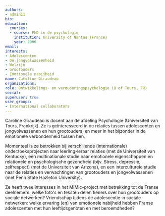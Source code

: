 ```yaml
---
authors:
- admin11
bio: 
education:
  courses:
  - course: PhD in de psychologie
    institution: University of Nantes (France)
    year: 2000
email:
interests:
- Adolescenten
- De jongvolwassenheid
- Welzijn
- Grootouders
- Emotionele nabijheid
name: Caroline Giraudeau
organizations:
role: Ontwikkelings- en verouderingspsychologie (U of Tours, FR)
social:
superuser: true
user_groups:
- International collaborators
---
```


Caroline Giraudeau is docent aan de afdeling Psychologie (Universiteit van Tours, Frankrijk). Ze is geïnteresseerd in de relaties tussen adolescenten en jongvolwassenen en hun grootouders, en meer in het bijzonder in de emotionele verbondenheid tussen hen.

Momenteel is ze betrokken bij verschillende (internationale) onderzoeksprojecten naar leerling-leraar relaties (met de Universiteit van Kentucky), een multinationale studie naar emotionele eigenschappen en relationele en psychologische gezondheid (bijv. Stress, depressie, zelfrespect) (met de Universiteit van Arizona), en een interculturele studie naar de relaties en verwachtingen van grootouders en jongvolwassenen (met Penn State Hazleton University).

Ze heeft twee interesses in het MIMIc-project met betrekking tot de Franse deelnemers: welke foto's en teksten delen tieners over hun grootouders op sociale netwerken? Vriendschap tijdens de adolescentie in sociale netwerken: welke ervaring (en) van emotionele nabijheid hebben Franse adolescenten met hun leeftijdsgenoten en met beroemdheden?